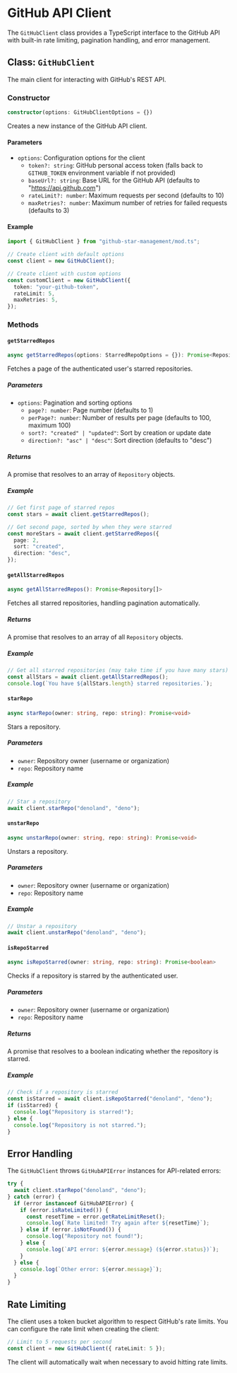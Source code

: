 # GitHub API Client

The `GitHubClient` class provides a TypeScript interface to the GitHub API with
built-in rate limiting, pagination handling, and error management.

## Class: `GitHubClient`

The main client for interacting with GitHub's REST API.

### Constructor

```typescript
constructor(options: GitHubClientOptions = {})
```

Creates a new instance of the GitHub API client.

#### Parameters

- `options`: Configuration options for the client
  - `token?: string`: GitHub personal access token (falls back to `GITHUB_TOKEN`
    environment variable if not provided)
  - `baseUrl?: string`: Base URL for the GitHub API (defaults to
    "https://api.github.com")
  - `rateLimit?: number`: Maximum requests per second (defaults to 10)
  - `maxRetries?: number`: Maximum number of retries for failed requests
    (defaults to 3)

#### Example

```typescript
import { GitHubClient } from "github-star-management/mod.ts";

// Create client with default options
const client = new GitHubClient();

// Create client with custom options
const customClient = new GitHubClient({
  token: "your-github-token",
  rateLimit: 5,
  maxRetries: 5,
});
```

### Methods

#### `getStarredRepos`

```typescript
async getStarredRepos(options: StarredRepoOptions = {}): Promise<Repository[]>
```

Fetches a page of the authenticated user's starred repositories.

##### Parameters

- `options`: Pagination and sorting options
  - `page?: number`: Page number (defaults to 1)
  - `perPage?: number`: Number of results per page (defaults to 100,
    maximum 100)
  - `sort?: "created" | "updated"`: Sort by creation or update date
  - `direction?: "asc" | "desc"`: Sort direction (defaults to "desc")

##### Returns

A promise that resolves to an array of `Repository` objects.

##### Example

```typescript
// Get first page of starred repos
const stars = await client.getStarredRepos();

// Get second page, sorted by when they were starred
const moreStars = await client.getStarredRepos({
  page: 2,
  sort: "created",
  direction: "desc",
});
```

#### `getAllStarredRepos`

```typescript
async getAllStarredRepos(): Promise<Repository[]>
```

Fetches all starred repositories, handling pagination automatically.

##### Returns

A promise that resolves to an array of all `Repository` objects.

##### Example

```typescript
// Get all starred repositories (may take time if you have many stars)
const allStars = await client.getAllStarredRepos();
console.log(`You have ${allStars.length} starred repositories.`);
```

#### `starRepo`

```typescript
async starRepo(owner: string, repo: string): Promise<void>
```

Stars a repository.

##### Parameters

- `owner`: Repository owner (username or organization)
- `repo`: Repository name

##### Example

```typescript
// Star a repository
await client.starRepo("denoland", "deno");
```

#### `unstarRepo`

```typescript
async unstarRepo(owner: string, repo: string): Promise<void>
```

Unstars a repository.

##### Parameters

- `owner`: Repository owner (username or organization)
- `repo`: Repository name

##### Example

```typescript
// Unstar a repository
await client.unstarRepo("denoland", "deno");
```

#### `isRepoStarred`

```typescript
async isRepoStarred(owner: string, repo: string): Promise<boolean>
```

Checks if a repository is starred by the authenticated user.

##### Parameters

- `owner`: Repository owner (username or organization)
- `repo`: Repository name

##### Returns

A promise that resolves to a boolean indicating whether the repository is
starred.

##### Example

```typescript
// Check if a repository is starred
const isStarred = await client.isRepoStarred("denoland", "deno");
if (isStarred) {
  console.log("Repository is starred!");
} else {
  console.log("Repository is not starred.");
}
```

## Error Handling

The `GitHubClient` throws `GitHubAPIError` instances for API-related errors:

```typescript
try {
  await client.starRepo("denoland", "deno");
} catch (error) {
  if (error instanceof GitHubAPIError) {
    if (error.isRateLimited()) {
      const resetTime = error.getRateLimitReset();
      console.log(`Rate limited! Try again after ${resetTime}`);
    } else if (error.isNotFound()) {
      console.log("Repository not found!");
    } else {
      console.log(`API error: ${error.message} (${error.status})`);
    }
  } else {
    console.log(`Other error: ${error.message}`);
  }
}
```

## Rate Limiting

The client uses a token bucket algorithm to respect GitHub's rate limits. You
can configure the rate limit when creating the client:

```typescript
// Limit to 5 requests per second
const client = new GitHubClient({ rateLimit: 5 });
```

The client will automatically wait when necessary to avoid hitting rate limits.

